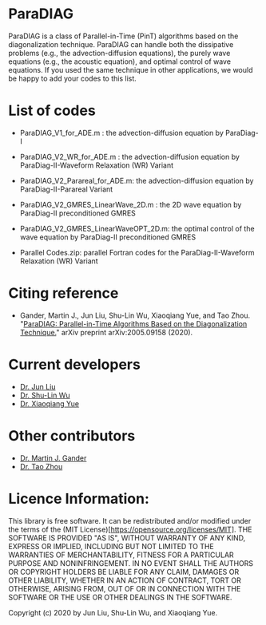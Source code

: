 # ParaDIAG
ParaDIAG is a class of Parallel-in-Time (PinT) algorithms based on the diagonalization technique. 
ParaDIAG can handle both the dissipative problems (e.g., the advection-diffusion equations),
the purely wave equations (e.g., the acoustic equation), and optimal control of wave equations.
If you used the same technique in other applications, we would be happy to add your codes to this list.

# List of codes

- ParaDIAG_V1_for_ADE.m : the advection-diffusion equation by ParaDiag-I 
- ParaDIAG_V2_WR_for_ADE.m : the advection-diffusion equation by ParaDiag-II-Waveform Relaxation (WR) Variant
- ParaDIAG_V2_Parareal_for_ADE.m: the advection-diffusion equation by ParaDiag-II-Parareal Variant
- ParaDIAG_V2_GMRES_LinearWave_2D.m : the 2D wave equation by ParaDiag-II preconditioned GMRES
- ParaDIAG_V2_GMRES_LinearWaveOPT_2D.m: the optimal control of the wave equation by ParaDiag-II preconditioned GMRES

- Parallel Codes.zip: parallel Fortran codes for the ParaDiag-II-Waveform Relaxation (WR) Variant

# Citing reference
- Gander, Martin J., Jun Liu, Shu-Lin Wu, Xiaoqiang Yue, and Tao Zhou. 
"[ParaDIAG: Parallel-in-Time Algorithms Based on the Diagonalization Technique.](https://arxiv.org/abs/2005.09158)" arXiv preprint arXiv:2005.09158 (2020).

# Current developers
- [Dr. Jun Liu](https://junliu2050.github.io/)
- [Dr. Shu-Lin Wu](https://www.researchgate.net/profile/Shu_Lin_Wu)
- [Dr. Xiaoqiang Yue](https://scholar.google.com/citations?user=oMMBhwgAAAAJ&hl=en)

# Other contributors
- [Dr. Martin J. Gander](https://www.unige.ch/~gander/)
- [Dr. Tao Zhou](http://lsec.cc.ac.cn/~tzhou/)

# Licence Information: 

This library is free software. 
It can be redistributed and/or modified under the terms of the (MIT License)[https://opensource.org/licenses/MIT].
THE SOFTWARE IS PROVIDED "AS IS", WITHOUT WARRANTY OF ANY KIND, EXPRESS OR IMPLIED, 
INCLUDING BUT NOT LIMITED TO THE WARRANTIES OF MERCHANTABILITY, FITNESS FOR A PARTICULAR PURPOSE AND NONINFRINGEMENT. 
IN NO EVENT SHALL THE AUTHORS OR COPYRIGHT HOLDERS BE LIABLE FOR ANY CLAIM, DAMAGES OR OTHER LIABILITY, 
WHETHER IN AN ACTION OF CONTRACT, TORT OR OTHERWISE, ARISING FROM, OUT OF OR IN CONNECTION WITH THE SOFTWARE 
OR THE USE OR OTHER DEALINGS IN THE SOFTWARE.

Copyright (c) 2020 by Jun Liu, Shu-Lin Wu, and Xiaoqiang Yue.
